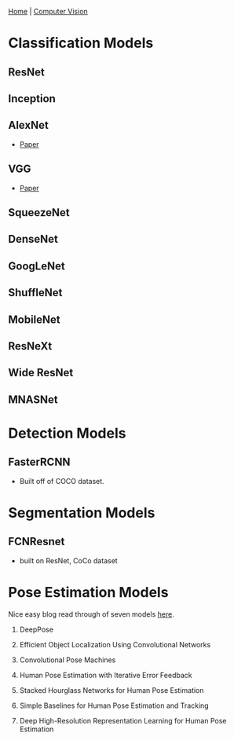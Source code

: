 [Home](index.md) | 
[Computer Vision](Computer_Vision.md)

# Classification Models

## ResNet

## Inception

## AlexNet
- [Paper](https://arxiv.org/abs/1404.5997)

## VGG
- [Paper](https://arxiv.org/abs/1409.1556)

## SqueezeNet

## DenseNet

## GoogLeNet

## ShuffleNet

## MobileNet 

## ResNeXt

## Wide ResNet

## MNASNet

# Detection Models
## FasterRCNN
- Built off of COCO dataset.


# Segmentation Models

## FCNResnet 
- built on ResNet, CoCo dataset

# Pose Estimation Models

Nice easy blog read through of seven models [here](https://nanonets.com/blog/human-pose-estimation-2d-guide/?utm_source=github&utm_medium=social&utm_campaign=pose&utm_content=cbsudux).
1. DeepPose

2. Efficient Object Localization Using Convolutional Networks

3. Convolutional Pose Machines

4. Human Pose Estimation with Iterative Error Feedback

5. Stacked Hourglass Networks for Human Pose Estimation

6. Simple Baselines for Human Pose Estimation and Tracking

7. Deep High-Resolution Representation Learning for Human Pose Estimation